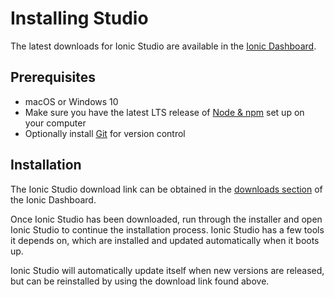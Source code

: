 ---
---

# Installing Studio

The latest downloads for Ionic Studio are available in the [Ionic Dashboard](https://dashboard.ionicframework.com/personal/downloads).

## Prerequisites

* macOS or Windows 10
* Make sure you have the latest LTS release of [Node & npm](/docs/intro/environment#node-npm) set up on your computer
* Optionally install [Git](/docs/intro/environment#git) for version control

## Installation

The Ionic Studio download link can be obtained in the [downloads section](https://dashboard.ionicframework.com/personal/downloads) of the Ionic Dashboard.

Once Ionic Studio has been downloaded, run through the installer and open Ionic Studio to continue the installation process. Ionic Studio has a few tools it depends on, which are installed and updated automatically when it boots up.

Ionic Studio will automatically update itself when new versions are released, but can be reinstalled by using the download link found above.